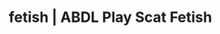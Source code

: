 ---
categories:
- Body Positivity
- NSFW Art
- Shibari
- ASMR Erotica
- Sapphic Desires
image: /assets/images/1747714218252.jpg
layout: post
schema:
  description: Premium adult content featuring ABDL Play, Scat Fetish. High-quality
    artwork with sensual themes.
  keywords:
  - Immersive Erotica
  - ABDL Play
  - Alt Aesthetic
  - Tattooed Beauties
  - Gender-Fluid
  - ASMR Erotica
  - Scat Fetish
  name: 1747714218252 | ABDL Play Scat Fetish
  type: VisualArtwork
seo:
  description: Featured content with exclusive Scat Fetish, ABDL Play. HD images available.
  keywords: Scat Fetish, ABDL Play
  og_image: /assets/images/1747714218252.jpg
  schema_type: VisualArtwork
tags:
- '#fetish'
- ABDL Play
- Scat Fetish
title: fetish | ABDL Play Scat Fetish
---